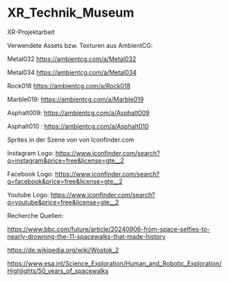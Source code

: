 # XR_Technik_Museum
XR-Projektarbeit 

Verwendete Assets bzw. Texturen aus AmbientCG:

Metal032
https://ambientcg.com/a/Metal032

Metal034
https://ambientcg.com/a/Metal034

Rock018
https://ambientcg.com/a/Rock018

Marble019:
https://ambientcg.com/a/Marble019

Asphalt009:
https://ambientcg.com/a/Asphalt009

Asphalt010 :
https://ambientcg.com/a/Asphalt010


Sprites in der Szene von von Iconfinder.com

Instagram Logo:
https://www.iconfinder.com/search?q=instagram&price=free&license=gte__2

Facebook Logo:
https://www.iconfinder.com/search?q=facebook&price=free&license=gte__2

Youtube Logo:
https://www.iconfinder.com/search?q=youtube&price=free&license=gte__2

Recherche Quellen: 

https://www.bbc.com/future/article/20240906-from-space-selfies-to-nearly-drowning-the-11-spacewalks-that-made-history

https://de.wikipedia.org/wiki/Wostok_2

https://www.esa.int/Science_Exploration/Human_and_Robotic_Exploration/Highlights/50_years_of_spacewalks










